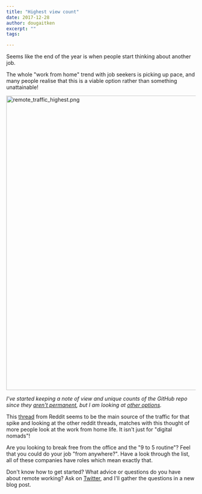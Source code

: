 ```yaml
---
title: "Highest view count"
date: 2017-12-28
author: dougaitken
excerpt: ""
tags:

---
```


Seems like the end of the year is when people start thinking about another job.

The whole "work from home" trend with job seekers is picking up pace, and many people realise that this is a viable option rather than something unattainable!

<img class="alignnone size-full wp-image-78" src="https://blog.remoteintech.company/wp-content/uploads/2017/12/remote_traffic_highest.png" alt="remote_traffic_highest.png" width="1568" height="784" />

*I've started keeping a note of view and unique counts of the GitHub repo since they [aren't permanent](http://remoteintech.company/2017/12/06/popular-company-profiles-and-the-github-traffic-charts/), but I am looking at [other options](https://github.com/igrigorik/ga-beacon).*

This [thread](https://www.reddit.com/r/freelance/comments/7ktwqd/besides_craigslist_and_mandy_what_do_you_use_to/) from Reddit seems to be the main source of the traffic for that spike and looking at the other reddit threads, matches with this thought of more people look at the work from home life. It isn't just for "digital nomads"!

Are you looking to break free from the office and the "9 to 5 routine"? Feel that you could do your job "from anywhere?". Have a look through the list, all of these companies have roles which mean exactly that.

Don't know how to get started? What advice or questions do you have about remote working? Ask on [Twitter](https://twitter.com/RemoteInTechCo), and I'll gather the questions in a new blog post.